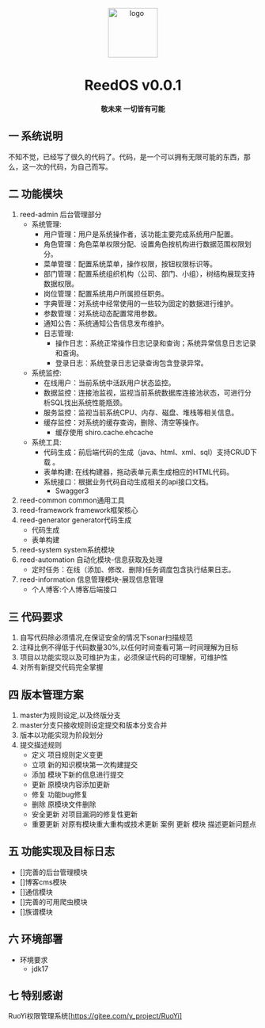 <p style="text-align: center;">
	<img alt="logo" style="width:100px;height:100px;" src="reed-admin/src/main/resources/static/favicon.ico">
</p>
<h1 style="text-align: center;" >ReedOS v0.0.1</h1>
<h4 style="text-align: center;">敬未来 一切皆有可能</h4>

## 一 系统说明

不知不觉，已经写了很久的代码了。代码，是一个可以拥有无限可能的东西，那么，这一次的代码，为自己而写。

## 二 功能模块

1. reed-admin 后台管理部分
    - 系统管理:
        - 用户管理：用户是系统操作者，该功能主要完成系统用户配置。
        - 角色管理：角色菜单权限分配、设置角色按机构进行数据范围权限划分。
        - 菜单管理：配置系统菜单，操作权限，按钮权限标识等。
        - 部门管理：配置系统组织机构（公司、部门、小组），树结构展现支持数据权限。
        - 岗位管理：配置系统用户所属担任职务。
        - 字典管理：对系统中经常使用的一些较为固定的数据进行维护。
        - 参数管理：对系统动态配置常用参数。
        - 通知公告：系统通知公告信息发布维护。
        - 日志管理:
            - 操作日志：系统正常操作日志记录和查询；系统异常信息日志记录和查询。
            - 登录日志：系统登录日志记录查询包含登录异常。
    - 系统监控:
        - 在线用户：当前系统中活跃用户状态监控。
        - 数据监控：连接池监视，监视当前系统数据库连接池状态，可进行分析SQL找出系统性能瓶颈。
        - 服务监控：监视当前系统CPU、内存、磁盘、堆栈等相关信息。
        - 缓存监控：对系统的缓存查询，删除、清空等操作。
          - 缓存使用 shiro.cache.ehcache
    - 系统工具:
        - 代码生成：前后端代码的生成（java、html、xml、sql）支持CRUD下载 。
        - 表单构建: 在线构建器，拖动表单元素生成相应的HTML代码。
        - 系统接口：根据业务代码自动生成相关的api接口文档。
          - Swagger3
2. reed-common common通用工具
3. reed-framework framework框架核心
4. reed-generator generator代码生成
    - 代码生成
    - 表单构建
5. reed-system system系统模块
6. reed-automation 自动化模块-信息获取及处理
    - 定时任务：在线（添加、修改、删除)任务调度包含执行结果日志。
7. reed-information 信息管理模块-展现信息管理
    - 个人博客:个人博客后端接口

## 三 代码要求

1. 自写代码除必须情况,在保证安全的情况下sonar扫描规范
2. 注释比例不得低于代码数量30%,以任何时间查看可第一时间理解为目标
3. 项目以功能实现以及可维护为主，必须保证代码的可理解，可维护性
4. 对所有新提交代码完全掌握

## 四 版本管理方案

1. master为规则设定,以及终版分支
2. master分支只接收规则设定提交和版本分支合并
3. 版本以功能实现为阶段划分
4. 提交描述规则
    - 定义 项目规则定义变更
    - 立项 新的知识模块第一次构建提交
    - 添加 模块下新的信息进行提交
    - 更新 原模块内容添加更新
    - 修复 功能bug修复
    - 删除 原模块文件删除
    - 安全更新 对项目漏洞的修复性更新
    - 重要更新 对原有模块重大重构或技术更新
      案例 更新 模块 描述更新问题点

## 五 功能实现及目标日志

- []完善的后台管理模块
- []博客cms模块
- []通信模块
- []完善的可用爬虫模块
- []族谱模块

## 六 环境部署

- 环境要求
    - jdk17

## 七 特别感谢

RuoYi权限管理系统[https://gitee.com/y_project/RuoYi]